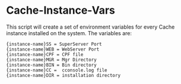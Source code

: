 Cache-Instance-Vars
===================

This script will create a set of environment variables for every Cache instance installed on the system. The variables are:

	{instance-name}SS = SuperServer Port
	{instance-name}WEB = WebServer Port
	{instance-name}CPF = CPF file
	{instance-name}MGR = Mgr Directory
	{instance-name}BIN = Bin directory
	{instance-name}CC =  cconsole.log file
	{instance-name}DIR = installation directory

